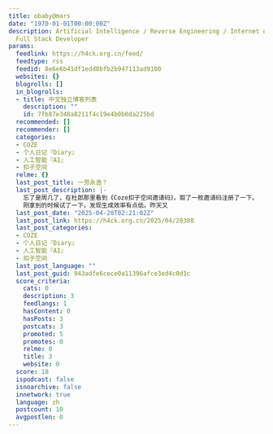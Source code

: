 ```yaml
---
title: obaby@mars
date: "1970-01-01T00:00:00Z"
description: Artificial Intelligence / Reverse Engineering / Internet of Things /
  Full Stack Developer
params:
  feedlink: https://h4ck.org.cn/feed/
  feedtype: rss
  feedid: 8e6e6b41df1edd8bfb2b947113ad9100
  websites: {}
  blogrolls: []
  in_blogrolls:
  - title: 中文独立博客列表
    description: ""
    id: 7fb87e348a8211f4c19e4b0b0da225bd
  recommended: []
  recommender: []
  categories:
  - COZE
  - 个人日记『Diary』
  - 人工智能『AI』
  - 扣子空间
  relme: {}
  last_post_title: 一劳永逸？
  last_post_description: |-
    忘了是周几了，在杜郎那里看到《Coze扣子空间邀请码》，取了一枚邀请码注册了一下。
    刚拿到的时候试了一下，发现生成效率有点低。昨天又 
  last_post_date: "2025-04-28T02:21:02Z"
  last_post_link: https://h4ck.org.cn/2025/04/20308
  last_post_categories:
  - COZE
  - 个人日记『Diary』
  - 人工智能『AI』
  - 扣子空间
  last_post_language: ""
  last_post_guid: 943adfe6cece0a11396afce3ed4c0d1c
  score_criteria:
    cats: 0
    description: 3
    feedlangs: 1
    hasContent: 0
    hasPosts: 3
    postcats: 3
    promoted: 5
    promotes: 0
    relme: 0
    title: 3
    website: 0
  score: 18
  ispodcast: false
  isnoarchive: false
  innetwork: true
  language: zh
  postcount: 10
  avgpostlen: 0
---
```

